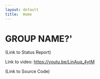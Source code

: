 ```yaml
---
layout: default
title:  Home
---
```


# GROUP NAME?'

(Link to Status Report)

Link to video: https://youtu.be/LjnAuq_4ytM

(Link to Source Code)


